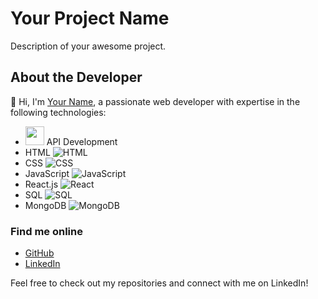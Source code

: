 # Your Project Name

Description of your awesome project.

## About the Developer

👋 Hi, I'm [Your Name](https://github.com/your-username), a passionate web developer with expertise in the following technologies:

- <img src="https://blog.postman.com/wp-content/uploads/2021/03/APIs-in-Postman-e1616786230943.png" height="30" width="30"/> API Development 
- HTML ![HTML](https://example.com/html-gif.gif)
- CSS ![CSS](https://example.com/css-gif.gif)
- JavaScript ![JavaScript](https://example.com/javascript-gif.gif)
- React.js ![React](https://example.com/react-gif.gif)
- SQL ![SQL](https://example.com/sql-gif.gif)
- MongoDB ![MongoDB](https://example.com/mongodb-gif.gif)

### Find me online

- [GitHub](https://github.com/your-username)
- [LinkedIn](https://www.linkedin.com/in/your-linkedin-profile)

Feel free to check out my repositories and connect with me on LinkedIn!
